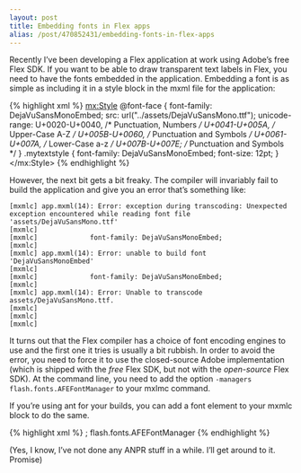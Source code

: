 ```yaml
---
layout: post
title: Embedding fonts in Flex apps
alias: /post/470852431/embedding-fonts-in-flex-apps
---
```

Recently I’ve been developing a Flex application at work using Adobe’s free
Flex SDK. If you want to be able to draw transparent text labels in Flex, you
need to have the fonts embedded in the application. Embedding a font is as
simple as including it in a style block in the mxml file for the application:

{% highlight xml %}
<mx:Style>
    @font-face
    {
        font-family: DejaVuSansMonoEmbed;
        src: url("../assets/DejaVuSansMono.ttf");
        unicode-range:
            U+0020-U+0040, /* Punctuation, Numbers */
            U+0041-U+005A, /* Upper-Case A-Z */
            U+005B-U+0060, /* Punctuation and Symbols */
            U+0061-U+007A, /* Lower-Case a-z */
            U+007B-U+007E; /* Punctuation and Symbols */
    }
    .mytextstyle
    {
        font-family: DejaVuSansMonoEmbed;
        font-size: 12pt;
    }
</mx:Style>
{% endhighlight %}

However, the next bit gets a bit freaky. The compiler will invariably fail to
build the application and give you an error that’s something like:

    [mxmlc] app.mxml(14): Error: exception during transcoding: Unexpected exception encountered while reading font file 'assets/DejaVuSansMono.ttf'
    [mxmlc] 
    [mxmlc]             font-family: DejaVuSansMonoEmbed;
    [mxmlc] 
    [mxmlc] app.mxml(14): Error: unable to build font 'DejaVuSansMonoEmbed'
    [mxmlc] 
    [mxmlc]             font-family: DejaVuSansMonoEmbed;
    [mxmlc] 
    [mxmlc] app.mxml(14): Error: Unable to transcode assets/DejaVuSansMono.ttf.
    [mxmlc] 
    [mxmlc] 
    [mxmlc] 

It turns out that the Flex compiler has a choice of font encoding engines to
use and the first one it tries is usually a bit rubbish. In order to avoid the
error, you need to force it to use the closed-source Adobe implementation
(which is shipped with the *free* Flex SDK, but not with the *open-source* Flex
SDK). At the command line, you need to add the option 
`-managers flash.fonts.AFEFontManager` to your mxlmc command.

If you’re using ant for your builds, you can add a font element to your mxmlc
block to do the same.

{% highlight xml %}
<target name="main">
    <mxmlc file="src/app.mxml"
           output="${BUILD_DIR}/bin/app.swf"
           incremental="true"
           debug="false">
        <fonts>;
            <manager>flash.fonts.AFEFontManager</manager>
        </fonts>
    </mxmlc>
</target>
{% endhighlight %}

(Yes, I know, I’ve not done any ANPR stuff in a while. I’ll get around to it.
Promise)
